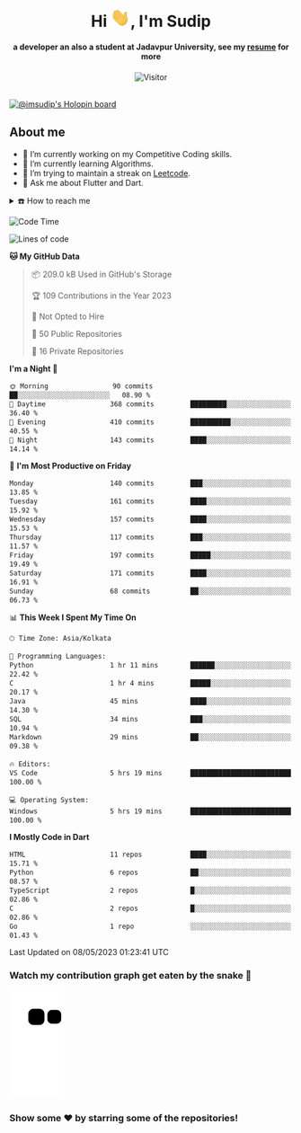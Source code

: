 <div align="center">
<h1 align="center">Hi <img width="35" src="https://github.com/1999AZZAR/1999AZZAR/blob/main/resources/img/waving.gif">, I'm Sudip</h1>
<h4 align="center">a developer an also a student at Jadavpur University, see my <a href="[https://github.com/1999AZZAR/1999AZZAR/blob/main/assets/doc/azzar_resume.pdf](https://drive.google.com/file/d/1myckpQvEluq-6e7x4cK06Dj2dcwXp27J/view?usp=sharing)" target="_blank">resume</a> for more</h4>
  <img align="center"
         src="https://profile-counter.glitch.me/imsudip/count.svg"
         alt="Visitor" height="30"/>
</div>

<br>

[![@imsudip's Holopin board](https://holopin.me/imsudip)](https://holopin.io/@imsudip)

## About me

- 🔭 I’m currently working on my Competitive Coding skills.
- 🌱 I’m currently learning Algorithms.
- 👯 I’m trying to maintain a streak on [Leetcode](https://leetcode.com/sudipghosh9333/).
- 💬 Ask me about Flutter and Dart.

<details>
  <summary>☎️ How to reach me</summary>
<div>
  <samp>
    <h2 align="center"></h2>
    <p align="center">
      <br/>
      <a href="https://www.linkedin.com/in/imsudip/" target="blank"><img align="center"
         src="https://img.shields.io/badge/linkedin-%231DA1F2.svg?style=for-the-badge&logo=linkedin&logoColor=white"
         alt="azzar" height="30"/></a>
      <a href="mailto:sudipghosh9333@gmail.com" target="blank"><img align="center"
         src="https://img.shields.io/badge/gmail-EA4335.svg?style=for-the-badge&logo=gmail&logoColor=white"
         alt="azzar" height="30"/></a>
         <a href="https://wa.me/+917908646141" target="blank"><img align="center"
         src="https://img.shields.io/badge/whatsapp-4B7F1.svg?style=for-the-badge&logo=whatsapp&logoColor=white"
         alt="azzar" height="30"/></a>
    </p>
  </samp>
</div>
</details>

<!--START_SECTION:waka-->
![Code Time](http://img.shields.io/badge/Code%20Time-342%20hrs%2012%20mins-blue)

![Lines of code](https://img.shields.io/badge/From%20Hello%20World%20I%27ve%20Written-3.0%20million%20lines%20of%20code-blue)

**🐱 My GitHub Data** 

> 📦 209.0 kB Used in GitHub's Storage 
 > 
> 🏆 109 Contributions in the Year 2023
 > 
> 🚫 Not Opted to Hire
 > 
> 📜 50 Public Repositories 
 > 
> 🔑 16 Private Repositories 
 > 
**I'm a Night 🦉** 

```text
🌞 Morning                90 commits          ██░░░░░░░░░░░░░░░░░░░░░░░   08.90 % 
🌆 Daytime                368 commits         █████████░░░░░░░░░░░░░░░░   36.40 % 
🌃 Evening                410 commits         ██████████░░░░░░░░░░░░░░░   40.55 % 
🌙 Night                  143 commits         ████░░░░░░░░░░░░░░░░░░░░░   14.14 % 
```
📅 **I'm Most Productive on Friday** 

```text
Monday                   140 commits         ███░░░░░░░░░░░░░░░░░░░░░░   13.85 % 
Tuesday                  161 commits         ████░░░░░░░░░░░░░░░░░░░░░   15.92 % 
Wednesday                157 commits         ████░░░░░░░░░░░░░░░░░░░░░   15.53 % 
Thursday                 117 commits         ███░░░░░░░░░░░░░░░░░░░░░░   11.57 % 
Friday                   197 commits         █████░░░░░░░░░░░░░░░░░░░░   19.49 % 
Saturday                 171 commits         ████░░░░░░░░░░░░░░░░░░░░░   16.91 % 
Sunday                   68 commits          ██░░░░░░░░░░░░░░░░░░░░░░░   06.73 % 
```


📊 **This Week I Spent My Time On** 

```text
🕑︎ Time Zone: Asia/Kolkata

💬 Programming Languages: 
Python                   1 hr 11 mins        ██████░░░░░░░░░░░░░░░░░░░   22.42 % 
C                        1 hr 4 mins         █████░░░░░░░░░░░░░░░░░░░░   20.17 % 
Java                     45 mins             ████░░░░░░░░░░░░░░░░░░░░░   14.30 % 
SQL                      34 mins             ███░░░░░░░░░░░░░░░░░░░░░░   10.94 % 
Markdown                 29 mins             ██░░░░░░░░░░░░░░░░░░░░░░░   09.38 % 

🔥 Editors: 
VS Code                  5 hrs 19 mins       █████████████████████████   100.00 % 

💻 Operating System: 
Windows                  5 hrs 19 mins       █████████████████████████   100.00 % 
```

**I Mostly Code in Dart** 

```text
HTML                     11 repos            ████░░░░░░░░░░░░░░░░░░░░░   15.71 % 
Python                   6 repos             ██░░░░░░░░░░░░░░░░░░░░░░░   08.57 % 
TypeScript               2 repos             █░░░░░░░░░░░░░░░░░░░░░░░░   02.86 % 
C                        2 repos             █░░░░░░░░░░░░░░░░░░░░░░░░   02.86 % 
Go                       1 repo              ░░░░░░░░░░░░░░░░░░░░░░░░░   01.43 % 
```




 Last Updated on 08/05/2023 01:23:41 UTC
<!--END_SECTION:waka-->

### Watch my contribution graph get eaten by the snake 🐍

<!-- refer this: https://dev.to/mishmanners/how-to-enable-github-actions-on-your-profile-readme-for-a-contribution-graph-4l66 -->

![imsudip snake gif](https://github.com/imsudip/imsudip/blob/output/github-contribution-grid-snake.svg)

### Show some ❤️ by starring some of the repositories!
